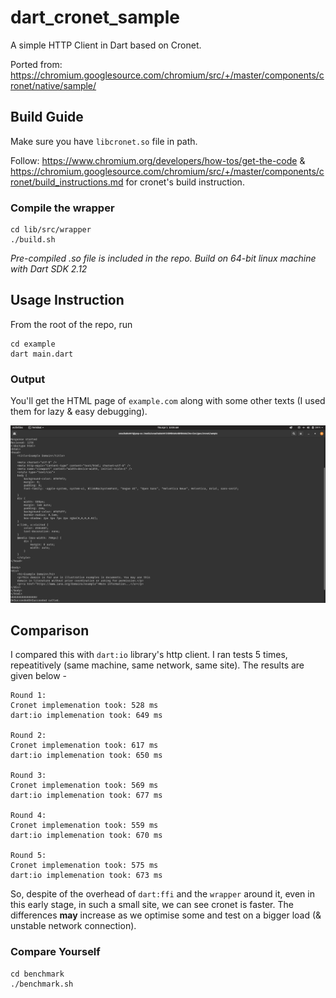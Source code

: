 # dart_cronet_sample

A simple HTTP Client in Dart based on Cronet.

Ported from: https://chromium.googlesource.com/chromium/src/+/master/components/cronet/native/sample/

## Build Guide

Make sure you have `libcronet.so` file in path.

Follow: https://www.chromium.org/developers/how-tos/get-the-code & https://chromium.googlesource.com/chromium/src/+/master/components/cronet/build_instructions.md for cronet's build instruction.


### Compile the wrapper

```
cd lib/src/wrapper
./build.sh
```

*Pre-compiled .so file is included in the repo. Build on 64-bit linux machine with Dart SDK 2.12*

## Usage Instruction

From the root of the repo, run

```
cd example
dart main.dart
```

### Output

You'll get the HTML page of `example.com` along with some other texts (I used them for lazy & easy debugging).


![example.com output](/output.png?raw=true "Screenshot")

## Comparison

I compared this with `dart:io` library's http client. I ran tests 5 times, repeatitively (same machine, same network, same site). The results are given below -

```
Round 1:
Cronet implemenation took: 528 ms
dart:io implemenation took: 649 ms

Round 2:
Cronet implemenation took: 617 ms
dart:io implemenation took: 650 ms

Round 3:
Cronet implemenation took: 569 ms
dart:io implemenation took: 677 ms

Round 4:
Cronet implemenation took: 559 ms
dart:io implemenation took: 670 ms

Round 5:
Cronet implemenation took: 575 ms
dart:io implemenation took: 673 ms
```

So, despite of the overhead of `dart:ffi` and the `wrapper` around it, even in this early stage, in such a small site, we can see cronet is faster. The differences **may** increase as we optimise some and test on a bigger load (& unstable network connection).

### Compare Yourself

```
cd benchmark
./benchmark.sh
```